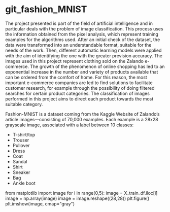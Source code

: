 # git_fashion_MNIST

The project presented is part of the field of artificial intelligence and in particular deals with the problem of image classification. This process uses the  information obtained from the pixel analysis, which represent training examples for the algorithms used. After an initial check of the dataset, the data were transformed into an understandable format, suitable for the needs of the work. Then, different automatic learning models were applied with the aim of identifying the one with the greater prevision accuracy.
The images used in this project represent clothing sold on the Zalando e-commerce. The growth of the phenomenon of online shopping has led to an exponential increase
in the number and variety of products available that can be ordered from the comfort of home. For this reason, the most important e-commerce companies are led to
find solutions to facilitate customer research, for example through the possibility of doing filtered searches for certain product categories.
The classification of images performed in this project aims to direct each product towards the most suitable category.

Fashion-MNIST is a dataset coming from the Kaggle Website of Zalando’s article images—consisting of 70,000 examples. Each example is a 28x28 grayscale image, associated
with a label between 10 classes: 
* T-shirt/top
* Trouser
* Pullover
* Dress
* Coat
* Sandal
* Shirt
* Sneaker
* Bag
* Ankle boot


from matplotlib import image
for i in range(0,5):
  image = X_train_df.iloc[i]
  image = np.array(image)
  image = image.reshape((28,28))
  plt.figure()
  plt.imshow(image, cmap="gray")
